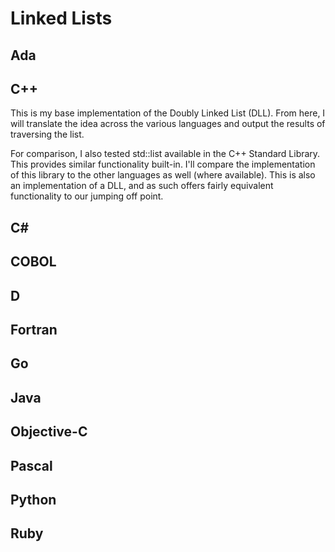 # Linked Lists

## Ada

## C++
This is my base implementation of the Doubly Linked List (DLL). From here, I will translate the idea across the various languages and output the results of traversing the list.

For comparison, I also tested std::list available in the C++ Standard Library. This provides similar functionality built-in. I'll compare the implementation of this library to the other languages as well (where available). This is also an implementation of a DLL, and as such offers fairly equivalent functionality to our jumping off point.

## C#

## COBOL

## D

## Fortran

## Go

## Java

## Objective-C

## Pascal

## Python

## Ruby

